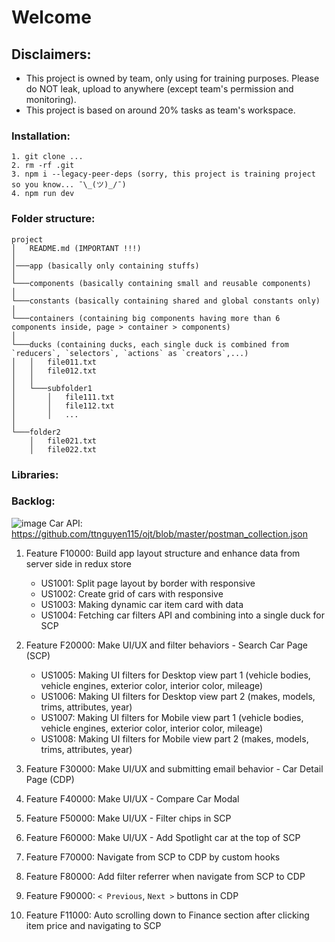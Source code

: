 # Welcome

## Disclaimers:

- This project is owned by team, only using for training purposes. Please do NOT leak, upload to anywhere (except team's permission and monitoring).
- This project is based on around 20% tasks as team's workspace.

### Installation:

```
1. git clone ...
2. rm -rf .git
3. npm i --legacy-peer-deps (sorry, this project is training project so you know... ¯\_(ツ)_/¯)
4. npm run dev
```

### Folder structure:
```
project
│   README.md (IMPORTANT !!!)
│   
│───app (basically only containing stuffs)
│   
└───components (basically containing small and reusable components)
│   
└───constants (basically containing shared and global constants only)
│   
└───containers (containing big components having more than 6 components inside, page > container > components)
│
└───ducks (containing ducks, each single duck is combined from `reducers`, `selectors`, `actions` as `creators`,...)
│   │   file011.txt
│   │   file012.txt
│   │
│   └───subfolder1
│       │   file111.txt
│       │   file112.txt
│       │   ...
│   
└───folder2
    │   file021.txt
    │   file022.txt
```

### Libraries:

### Backlog: 
![image](https://github.com/ttnguyen115/ojt/assets/56264793/ae70d872-96f7-44fd-9f3e-76e0ff8a3e4f)
Car API: https://github.com/ttnguyen115/ojt/blob/master/postman_collection.json

1. Feature F10000: Build app layout structure and enhance data from server side in redux store
    - US1001: Split page layout by border with responsive
    - US1002: Create grid of cars with responsive
    - US1003: Making dynamic car item card with data
    - US1004: Fetching car filters API and combining into a single duck for SCP
      
2. Feature F20000: Make UI/UX and filter behaviors - Search Car Page (SCP) 
    - US1005: Making UI filters for Desktop view part 1 (vehicle bodies, vehicle engines, exterior color, interior color, mileage)
    - US1006: Making UI filters for Desktop view part 2 (makes, models, trims, attributes, year)
    - US1007: Making UI filters for Mobile view part 1 (vehicle bodies, vehicle engines, exterior color, interior color, mileage)
    - US1008: Making UI filters for Mobile view part 2 (makes, models, trims, attributes, year)
      
3. Feature F30000: Make UI/UX and submitting email behavior - Car Detail Page (CDP)
4. Feature F40000: Make UI/UX - Compare Car Modal 
5. Feature F50000: Make UI/UX - Filter chips in SCP 
6. Feature F60000: Make UI/UX - Add Spotlight car at the top of SCP 
7. Feature F70000: Navigate from SCP to CDP by custom hooks 
8. Feature F80000: Add filter referrer when navigate from SCP to CDP 
9. Feature F90000: `< Previous`, `Next >` buttons in CDP
10. Feature F11000: Auto scrolling down to Finance section after clicking item price and navigating to SCP 

